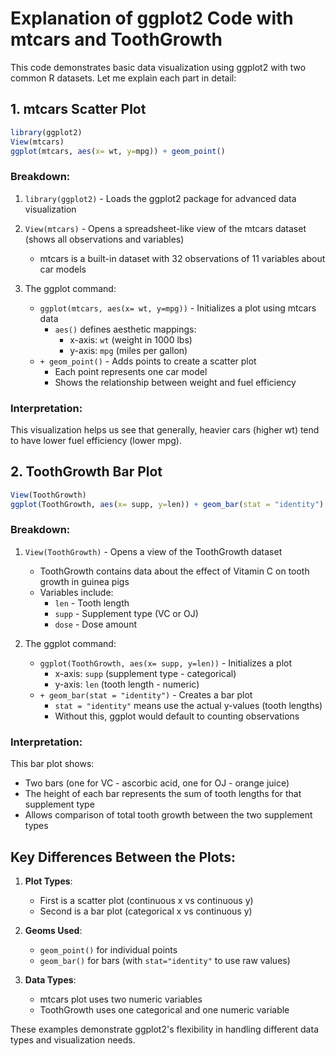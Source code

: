 # Explanation of ggplot2 Code with mtcars and ToothGrowth

This code demonstrates basic data visualization using ggplot2 with two common R datasets. Let me explain each part in detail:

## 1. mtcars Scatter Plot

```r
library(ggplot2)
View(mtcars)
ggplot(mtcars, aes(x= wt, y=mpg)) + geom_point()
```

### Breakdown:

1. `library(ggplot2)` - Loads the ggplot2 package for advanced data visualization
2. `View(mtcars)` - Opens a spreadsheet-like view of the mtcars dataset (shows all observations and variables)
   - mtcars is a built-in dataset with 32 observations of 11 variables about car models

3. The ggplot command:
   - `ggplot(mtcars, aes(x= wt, y=mpg))` - Initializes a plot using mtcars data
     - `aes()` defines aesthetic mappings:
       - x-axis: `wt` (weight in 1000 lbs)
       - y-axis: `mpg` (miles per gallon)
   - `+ geom_point()` - Adds points to create a scatter plot
     - Each point represents one car model
     - Shows the relationship between weight and fuel efficiency

### Interpretation:
This visualization helps us see that generally, heavier cars (higher wt) tend to have lower fuel efficiency (lower mpg).

## 2. ToothGrowth Bar Plot

```r
View(ToothGrowth)
ggplot(ToothGrowth, aes(x= supp, y=len)) + geom_bar(stat = "identity")
```

### Breakdown:

1. `View(ToothGrowth)` - Opens a view of the ToothGrowth dataset
   - ToothGrowth contains data about the effect of Vitamin C on tooth growth in guinea pigs
   - Variables include:
     - `len` - Tooth length
     - `supp` - Supplement type (VC or OJ)
     - `dose` - Dose amount

2. The ggplot command:
   - `ggplot(ToothGrowth, aes(x= supp, y=len))` - Initializes a plot
     - x-axis: `supp` (supplement type - categorical)
     - y-axis: `len` (tooth length - numeric)
   - `+ geom_bar(stat = "identity")` - Creates a bar plot
     - `stat = "identity"` means use the actual y-values (tooth lengths)
     - Without this, ggplot would default to counting observations

### Interpretation:
This bar plot shows:
- Two bars (one for VC - ascorbic acid, one for OJ - orange juice)
- The height of each bar represents the sum of tooth lengths for that supplement type
- Allows comparison of total tooth growth between the two supplement types

## Key Differences Between the Plots:

1. **Plot Types**:
   - First is a scatter plot (continuous x vs continuous y)
   - Second is a bar plot (categorical x vs continuous y)

2. **Geoms Used**:
   - `geom_point()` for individual points
   - `geom_bar()` for bars (with `stat="identity"` to use raw values)

3. **Data Types**:
   - mtcars plot uses two numeric variables
   - ToothGrowth uses one categorical and one numeric variable

These examples demonstrate ggplot2's flexibility in handling different data types and visualization needs.
